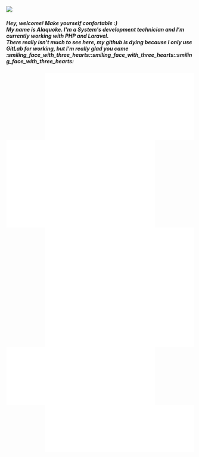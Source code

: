  <div>
<img align='left'  src='https://user-images.githubusercontent.com/88796071/225752409-1d2e13c8-3119-4e57-b8b9-73efe5b09928.gif'/>
</div>
<div>
  </br>
<div align='left'><h5>Hey, welcome! Make yourself confortable :)<br/> My name is Alaquoke. I'm a System's development technician and I'm currently working with PHP and Laravel.<br/>There really isn't much to see here, my github is dying because I only use GitLab for working, but I'm really glad you came :smiling_face_with_three_hearts::smiling_face_with_three_hearts::smiling_face_with_three_hearts: </h5>
<img align='right' width="400" src='metrics.plugin.achievements.compact.svg'/>
</div>
<div>
  <img align='left' width="400" src='metrics.plugin.fortune.svg'/>
</div>
<div>
<img align='left' width="400" src='metrics.plugin.isocalendar.svg'/>
<img align='right'  width="400" src='medias.svg'/>
</div>
<div>
<img align='left' width="400" src='languages.svg'/>
</div>
<div>
<img align='left' width='400' src='metrics.plugin.16personalities.svg'/>
<img align='right' width='400' src='metrics.plugin.steam.svg'/>
</div>



